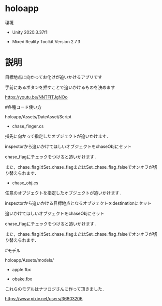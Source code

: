 # holoapp

環境

* Unity 2020.3.37f1

* Mixed Reality Toolkit Version 2.7.3

# 説明

目標地点に向かってお化けが追いかけるアプリです

手前にあるボタンを押すことで追いかけるものを決めます

https://youtu.be/NNTFITJgNOo

#各種コード使い方

holoapp/Assets/DateAsset/Script

* chase_finger.cs

指先に向かって指定したオブジェクトが追いかけます．

inspectorから追いかけてほしいオブジェクトをchaseObjにセット

chase_flagにチェックをつけると追いかけます．

また，chase_flagはSet_chase_flagまたはSet_chase_flag_falseでオンオフが切り替えられます．

* chase_obj.cs

任意のオブジェクトを指定したオブジェクトが追いかけます．

inspectorから追いかける目標地点となるオブジェクトをdestinationにセット

追いかけてほしいオブジェクトをchaseObjにセット

chase_flagにチェックをつけると追いかけます．

また，chase_flagはSet_chase_flagまたはSet_chase_flag_falseでオンオフが切り替えられます．

#モデル

holoapp/Assets/models/

* apple.fbx

* obake.fbx

これらのモデルはナツロジさんに作って頂きました．

https://www.pixiv.net/users/36803206
